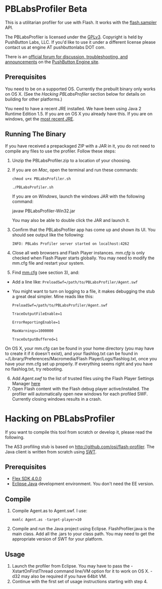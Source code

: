 PBLabsProfiler Beta
===================

This is a utilitarian profiler for use with Flash. It works with the
[flash.sampler](http://livedocs.adobe.com/flash/9.0/ActionScriptLangRefV3/flash/sampler/package-detail.html) API.

The PBLabsProfiler is licensed under the [GPLv3](http://www.gnu.org/licenses/gpl.html). Copyright is held by PushButton Labs, LLC. If you'd like to use it under a different license please contact us at engine AT pushbuttonlabs DOT com.

There is an [official  forum for discussion, troubleshooting, and announcements](http://pushbuttonengine.com/forum/viewforum.php?f=16) on the [PushButton Engine site](http://www.pushbuttonengine.com).

Prerequisites
-------------

You need to be on a supported OS. Currently the prebuilt binary only works on OS X. (See the *Hacking PBLabsProfiler* section below for details on building for other platforms.)

You need to have a recent JRE installed. We have been using Java 2 Runtime Edition 1.5. If you are on OS X you already have this. If you are on windows, get the [most recent JRE](http://java.sun.com/).

Running The Binary
------------------

If you have received a prepackaged ZIP with a JAR in it, you do not need to compile any files to use the profiler. Follow these steps:
 
1. Unzip the PBLabsProfiler.zip to a location of your choosing.
2. If you are on _Mac_, open the terminal and run these commands:

	`chmod u+x PBLabsProfiler.sh`
	
	`./PBLabsProfiler.sh`

   If you are on _Windows_, launch the windows JAR with the following command:

     javaw PBLabsProfiler-Win32.jar

   You may also be able to double click the JAR and launch it.

3. Confirm that the PBLabsProfiler app has come up and shown its UI. You should see output like the following:

    `INFO: PBLabs Profiler server started on localhost:4262`

4. Close all web browsers and Flash Player instances. *mm.cfg* is only checked when Flash Player starts globally. You may need to modify the mm.cfg file and restart your system.
5. Find [mm.cfg](http://www.adobe.com/devnet/flashplayer/articles/flash_player_admin_guide/flash_player_admin_guide.pdf) (see section 3), and:
  * Add a line like: `PreloadSwf=/path/to/PBLabsProfiler/Agent.swf`
  * You might want to turn on logging to a file, it makes debugging the stub a great deal simpler. Mine reads like this:
  
    `PreloadSwf=/path/to/PBLabsProfiler/Agent.swf`

    `TraceOutputFileEnable=1`

    `ErrorReportingEnable=1`

    `MaxWarnings=1000000`

    `TraceOutputBuffered=1`

   On OS X, your mm.cfg can be found in your home directory (you may have to create it if it doesn't exist), and your flashlog.txt can be found in ~/Library/Preferences/Macromedia/Flash Player/Logs/flashlog.txt, once you have your mm.cfg set up properly. If everything seems right and you have no flashlog.txt, try rebooting.

6. Add *Agent.swf* to the list of trusted files using the Flash Player Settings Manager [here](http://www.macromedia.com/support/documentation/en/flashplayer/help/settings_manager04a.html#119065)
7. Open Flash content with the Flash debug player active/installed. The profiler will automatically open new windows for each profiled SWF. Currently closing windows results in a crash.

Hacking on PBLabsProfiler
=========================

If you want to compile this tool from scratch or develop it, please read the following.

The AS3 profiling stub is based on http://github.com/osi/flash-profiler. The Java client is written from scratch using [SWT](http://eclipse.org/swt/).

Prerequisites
-------------

* [Flex SDK 4.0.0](http://opensource.adobe.com/wiki/display/flexsdk/Flex+SDK)
* [Eclipse Java](http://www.eclipse.org/) development environment. You don't need the EE version.

Compile
-------

1. Compile Agent.as to Agent.swf. I use: 

	`mxmlc Agent.as -target-player=10`

2. Compile and run the Java project using Eclipse. FlashProfiler.java is the main class. Add all the .jars to your class path. You may need to get the appropriate version of SWT for your platform.

Usage
-----

1. Launch the profiler from Eclipse. You may have to pass the -XstartOnFirstThread command line/VM option for it to work on OS X.  -d32 may also be required if you have  64bit VM.
2. Continue with the first set of usage instructions starting with step 4.
